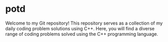 # potd
Welcome to my Git repository! This repository serves as a collection of my daily coding problem solutions using C++. Here, you will find a diverse range of coding problems solved using the C++ programming language.
